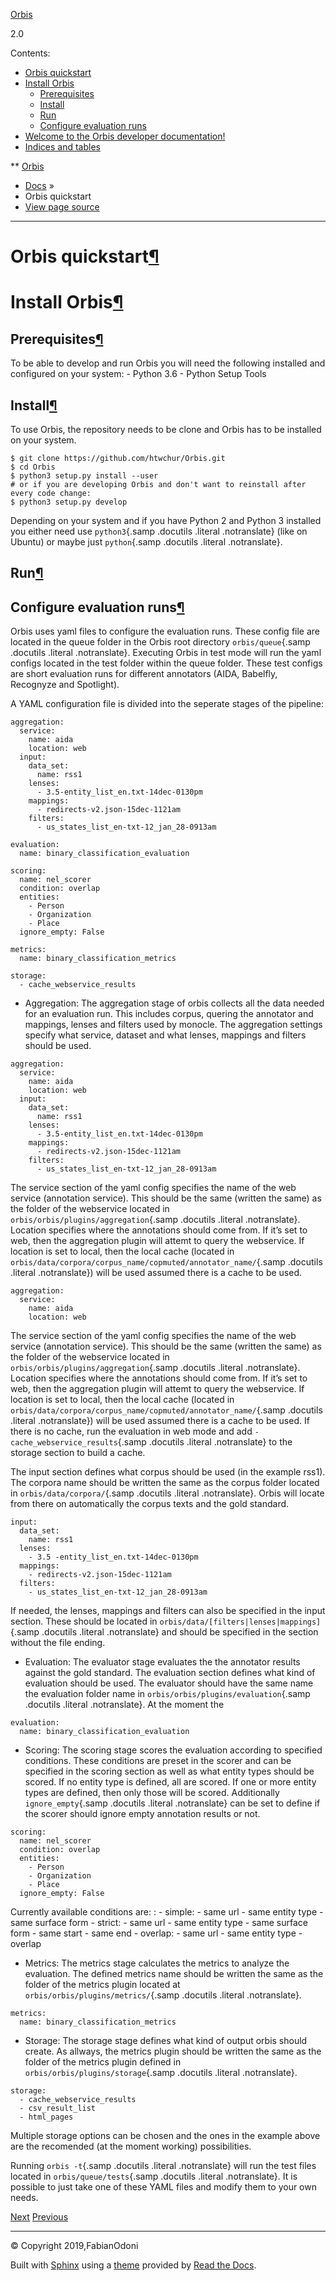 [Orbis](../index.html)

2.0

Contents:

-   [Orbis quickstart](#)
-   [Install Orbis](#install-orbis)
    -   [Prerequisites](#prerequisites)
    -   [Install](#install)
    -   [Run](#run)
    -   [Configure evaluation runs](#configure-evaluation-runs)
-   [Welcome to the Orbis developer
    documentation!](../development_guide/index.html)
-   [Indices and
    tables](../development_guide/index.html#indices-and-tables)

** [Orbis](../index.html)

-   [Docs](../index.html) »
-   Orbis quickstart
-   [View page source](../_sources/quickstart/index.rst.txt)

* * * * *

Orbis quickstart[¶](#orbis-quickstart "Permalink to this headline")
===================================================================

Install Orbis[¶](#install-orbis "Permalink to this headline")
=============================================================

Prerequisites[¶](#prerequisites "Permalink to this headline")
-------------------------------------------------------------

To be able to develop and run Orbis you will need the following
installed and configured on your system: - Python 3.6 - Python Setup
Tools

Install[¶](#install "Permalink to this headline")
-------------------------------------------------

To use Orbis, the repository needs to be clone and Orbis has to be
installed on your system.

    $ git clone https://github.com/htwchur/Orbis.git
    $ cd Orbis
    $ python3 setup.py install --user
    # or if you are developing Orbis and don't want to reinstall after every code change:
    $ python3 setup.py develop

Depending on your system and if you have Python 2 and Python 3 installed
you either need use `python3`{.samp .docutils .literal .notranslate}
(like on Ubuntu) or maybe just `python`{.samp .docutils .literal
.notranslate}.

Run[¶](#run "Permalink to this headline")
-----------------------------------------

Configure evaluation runs[¶](#configure-evaluation-runs "Permalink to this headline")
-------------------------------------------------------------------------------------

Orbis uses yaml files to configure the evaluation runs. These config
file are located in the queue folder in the Orbis root directory
`orbis/queue`{.samp .docutils .literal .notranslate}. Executing Orbis in
test mode will run the yaml configs located in the test folder within
the queue folder. These test configs are short evaluation runs for
different annotators (AIDA, Babelfly, Recognyze and Spotlight).

A YAML configuration file is divided into the seperate stages of the
pipeline:

    aggregation:
      service:
        name: aida
        location: web
      input:
        data_set:
          name: rss1
        lenses:
          - 3.5-entity_list_en.txt-14dec-0130pm
        mappings:
          - redirects-v2.json-15dec-1121am
        filters:
          - us_states_list_en-txt-12_jan_28-0913am

    evaluation:
      name: binary_classification_evaluation

    scoring:
      name: nel_scorer
      condition: overlap
      entities:
        - Person
        - Organization
        - Place
      ignore_empty: False

    metrics:
      name: binary_classification_metrics

    storage:
      - cache_webservice_results

-   Aggregation: The aggregation stage of orbis collects all the data
    needed for an evaluation run. This includes corpus, quering the
    annotator and mappings, lenses and filters used by monocle. The
    aggregation settings specify what service, dataset and what lenses,
    mappings and filters should be used.

<!-- -->

    aggregation:
      service:
        name: aida
        location: web
      input:
        data_set:
          name: rss1
        lenses:
          - 3.5-entity_list_en.txt-14dec-0130pm
        mappings:
          - redirects-v2.json-15dec-1121am
        filters:
          - us_states_list_en-txt-12_jan_28-0913am

The service section of the yaml config specifies the name of the web
service (annotation service). This should be the same (written the same)
as the folder of the webservice located in
`orbis/orbis/plugins/aggregation`{.samp .docutils .literal
.notranslate}. Location specifies where the annotations should come
from. If it’s set to web, then the aggregation plugin will attemt to
query the webservice. If location is set to local, then the local cache
(located in
`orbis/data/corpora/corpus_name/copmuted/annotator_name/`{.samp
.docutils .literal .notranslate}) will be used assumed there is a cache
to be used.

    aggregation:
      service:
        name: aida
        location: web

The service section of the yaml config specifies the name of the web
service (annotation service). This should be the same (written the same)
as the folder of the webservice located in
`orbis/orbis/plugins/aggregation`{.samp .docutils .literal
.notranslate}. Location specifies where the annotations should come
from. If it’s set to web, then the aggregation plugin will attemt to
query the webservice. If location is set to local, then the local cache
(located in
`orbis/data/corpora/corpus_name/copmuted/annotator_name/`{.samp
.docutils .literal .notranslate}) will be used assumed there is a cache
to be used. If there is no cache, run the evaluation in web mode and add
`- cache_webservice_results`{.samp .docutils .literal .notranslate} to
the storage section to build a cache.

The input section defines what corpus should be used (in the example
rss1). The corpora name should be written the same as the corpus folder
located in `orbis/data/corpora/`{.samp .docutils .literal .notranslate}.
Orbis will locate from there on automatically the corpus texts and the
gold standard.

    input:
      data_set:
        name: rss1
      lenses:
        - 3.5 -entity_list_en.txt-14dec-0130pm
      mappings:
        - redirects-v2.json-15dec-1121am
      filters:
        - us_states_list_en-txt-12_jan_28-0913am

If needed, the lenses, mappings and filters can also be specified in the
input section. These should be located in
`orbis/data/[filters|lenses|mappings]`{.samp .docutils .literal
.notranslate} and should be specified in the section without the file
ending.

-   Evaluation: The evaluator stage evaluates the the annotator results
    against the gold standard. The evaluation section defines what kind
    of evaluation should be used. The evaluator should have the same
    name the evaluation folder name in
    `orbis/orbis/plugins/evaluation`{.samp .docutils .literal
    .notranslate}. At the moment the

<!-- -->

    evaluation:
      name: binary_classification_evaluation

-   Scoring: The scoring stage scores the evaluation according to
    specified conditions. These conditions are preset in the scorer and
    can be specified in the scoring section as well as what entity types
    should be scored. If no entity type is defined, all are scored. If
    one or more entity types are defined, then only those will be
    scored. Additionally `ignore_empty`{.samp .docutils .literal
    .notranslate} can be set to define if the scorer should ignore empty
    annotation results or not.

<!-- -->

    scoring:
      name: nel_scorer
      condition: overlap
      entities:
        - Person
        - Organization
        - Place
      ignore_empty: False

Currently available conditions are:
:   -   simple: - same url - same entity type - same surface form
    -   strict: - same url - same entity type - same surface form - same
        start - same end
    -   overlap: - same url - same entity type - overlap

-   Metrics: The metrics stage calculates the metrics to analyze the
    evaluation. The defined metrics name should be written the same as
    the folder of the metrics plugin located at
    `orbis/orbis/plugins/metrics/`{.samp .docutils .literal
    .notranslate}.

<!-- -->

    metrics:
      name: binary_classification_metrics

-   Storage: The storage stage defines what kind of output orbis should
    create. As allways, the metrics plugin should be written the same as
    the folder of the metrics plugin defined in
    `orbis/orbis/plugins/storage`{.samp .docutils .literal
    .notranslate}.

<!-- -->

    storage:
      - cache_webservice_results
      - csv_result_list
      - html_pages

Multiple storage options can be chosen and the ones in the example above
are the recomended (at the moment working) possibilities.

Running `orbis -t`{.samp .docutils .literal .notranslate} will run the
test files located in `orbis/queue/tests`{.samp .docutils .literal
.notranslate}. It is possible to just take one of these YAML files and
modify them to your own needs.

[Next](../development_guide/index.html "Welcome to the Orbis developer documentation!")
[Previous](../index.html "Welcome to the Orbis documentation!")

* * * * *

© Copyright 2019,FabianOdoni

Built with [Sphinx](http://sphinx-doc.org/) using a
[theme](https://github.com/rtfd/sphinx_rtd_theme) provided by [Read the
Docs](https://readthedocs.org).

